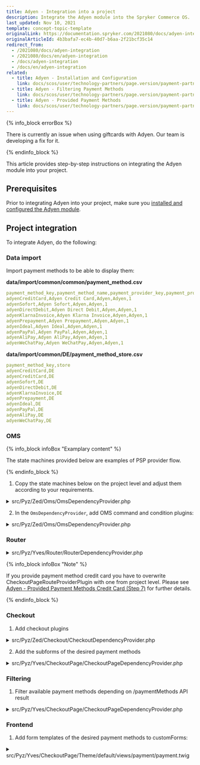 ```yaml
---
title: Adyen - Integration into a project
description: Integrate the Adyen module into the Spryker Commerce OS.
last_updated: Nov 10, 2021
template: concept-topic-template
originalLink: https://documentation.spryker.com/2021080/docs/adyen-integration
originalArticleId: 4b3bafa7-ec4b-40d7-b6aa-2f21bcf35c14
redirect_from:
  - /2021080/docs/adyen-integration
  - /2021080/docs/en/adyen-integration
  - /docs/adyen-integration
  - /docs/en/adyen-integration
related:
  - title: Adyen - Installation and Configuration
    link: docs/scos/user/technology-partners/page.version/payment-partners/adyen/adyen-installation-and-configuration.html
  - title: Adyen - Filtering Payment Methods
    link: docs/scos/user/technology-partners/page.version/payment-partners/adyen/adyen-filtering-payment-methods.html
  - title: Adyen - Provided Payment Methods
    link: docs/scos/user/technology-partners/page.version/payment-partners/adyen/adyen-provided-payment-methods.html
---
```


{% info_block errorBox %}

There is currently an issue when using giftcards with Adyen. Our team is developing a fix for it.

{% endinfo_block %}

This article provides step-by-step instructions on integrating the Adyen module into your project.

## Prerequisites

Prior to integrating Adyen into your project, make sure you [installed and configured the Adyen module](/docs/scos/user/technology-partners/{{page.version}}/payment-partners/adyen/adyen-installation-and-configuration.html).

## Project integration

To integrate Adyen, do the following:

### Data import

Import payment methods to be able to display them:

**data/import/common/common/payment_method.csv**

```yaml
payment_method_key,payment_method_name,payment_provider_key,payment_provider_name,is_active
adyenCreditCard,Adyen Credit Card,Adyen,Adyen,1
adyenSofort,Adyen Sofort,Adyen,Adyen,1
adyenDirectDebit,Adyen Direct Debit,Adyen,Adyen,1
adyenKlarnaInvoice,Adyen Klarna Invoice,Adyen,Adyen,1
adyenPrepayment,Adyen Prepayment,Adyen,Adyen,1
adyenIdeal,Adyen Ideal,Adyen,Adyen,1
adyenPayPal,Adyen PayPal,Adyen,Adyen,1
adyenAliPay,Adyen AliPay,Adyen,Adyen,1
adyenWeChatPay,Adyen WeChatPay,Adyen,Adyen,1
```

**data/import/common/DE/payment_method_store.csv**

```yaml
payment_method_key,store
adyenCreditCard,DE
adyenCreditCard,DE
adyenSofort,DE
adyenDirectDebit,DE
adyenKlarnaInvoice,DE
adyenPrepayment,DE
adyenIdeal,DE
adyenPayPal,DE
adyenAliPay,DE
adyenWeChatPay,DE
```

### OMS

{% info_block infoBox "Examplary content" %}

The state machines provided below are examples of PSP provider flow.

{% endinfo_block %}

1. Copy the state machines below on the project level and adjust them according to your requirements.

<details>
<summary>src/Pyz/Zed/Oms/OmsDependencyProvider.php</summary>

```php
<?php

$config[OmsConstants::PROCESS_LOCATION] = [
    ...
    APPLICATION_ROOT_DIR . '/vendor/spryker-eco/adyen/config/Zed/Oms', // Is not required after State machine are copied to project level.
];
  
$config[OmsConstants::ACTIVE_PROCESSES] = [
    ...
    'AdyenCreditCard01',
    'AdyenSofort01',
    'AdyenDirectDebit01',
    'AdyenKlarnaInvoice01',
    'AdyenPrepayment01',
    'AdyenIdeal01',
    'AdyenPayPal01',
    'AdyenAliPay01',
    'AdyenWeChatPay01',
];
$config[SalesConstants::PAYMENT_METHOD_STATEMACHINE_MAPPING] = [
    ...
    AdyenConfig::ADYEN_CREDIT_CARD => 'AdyenCreditCard01',
    AdyenConfig::ADYEN_SOFORT => 'AdyenSofort01',
    AdyenConfig::ADYEN_DIRECT_DEBIT => 'AdyenDirectDebit01',
    AdyenConfig::ADYEN_KLARNA_INVOICE => 'AdyenKlarnaInvoice01',
    AdyenConfig::ADYEN_PREPAYMENT => 'AdyenPrepayment01',
    AdyenConfig::ADYEN_IDEAL => 'AdyenIdeal01',
    AdyenConfig::ADYEN_PAY_PAL => 'AdyenPayPal01',
    AdyenConfig::ADYEN_ALI_PAY => 'AdyenAliPay01',
    AdyenConfig::ADYEN_WE_CHAT_PAY => 'AdyenWeChatPay01',
];
```

</details>

2. In the `OmsDependencyProvider`, add OMS command and condition plugins:

<details>
<summary>src/Pyz/Zed/Oms/OmsDependencyProvider.php</summary>

```php
<?php
 
/**
 * This file is part of the Spryker Suite.
 * For full license information, please view the LICENSE file that was distributed with this source code.
 */
 
namespace Pyz\Zed\Oms;
 
...
use SprykerEco\Zed\Adyen\Communication\Plugin\Oms\Command\AuthorizePlugin;
use SprykerEco\Zed\Adyen\Communication\Plugin\Oms\Command\CancelPlugin;
use SprykerEco\Zed\Adyen\Communication\Plugin\Oms\Command\CancelOrRefundPlugin;
use SprykerEco\Zed\Adyen\Communication\Plugin\Oms\Command\CapturePlugin;
use SprykerEco\Zed\Adyen\Communication\Plugin\Oms\Command\RefundPlugin;
use SprykerEco\Zed\Adyen\Communication\Plugin\Oms\Condition\IsAuthorizationFailedPlugin;
use SprykerEco\Zed\Adyen\Communication\Plugin\Oms\Condition\IsAuthorizedPlugin;
use SprykerEco\Zed\Adyen\Communication\Plugin\Oms\Condition\IsCanceledPlugin;
use SprykerEco\Zed\Adyen\Communication\Plugin\Oms\Condition\IsCancellationFailedPlugin;
use SprykerEco\Zed\Adyen\Communication\Plugin\Oms\Condition\IsCancellationReceivedPlugin;
use SprykerEco\Zed\Adyen\Communication\Plugin\Oms\Condition\IsCapturedPlugin;
use SprykerEco\Zed\Adyen\Communication\Plugin\Oms\Condition\IsCaptureFailedPlugin;
use SprykerEco\Zed\Adyen\Communication\Plugin\Oms\Condition\IsCaptureReceivedPlugin;
use SprykerEco\Zed\Adyen\Communication\Plugin\Oms\Condition\IsRefundedPlugin;
use SprykerEco\Zed\Adyen\Communication\Plugin\Oms\Condition\IsRefundFailedPlugin;
use SprykerEco\Zed\Adyen\Communication\Plugin\Oms\Condition\IsRefundReceivedPlugin;
use SprykerEco\Zed\Adyen\Communication\Plugin\Oms\Condition\IsRefusedPlugin;
 
class OmsDependencyProvider extends SprykerOmsDependencyProvider
{
    ...

    /**
     * @param \Spryker\Zed\Kernel\Container $container
     *
     * @return \Spryker\Zed\Kernel\Container
     */
    public function provideBusinessLayerDependencies(Container $container): Container
    {
        $container = parent::provideBusinessLayerDependencies($container);
        $container = $this->extendCommandPlugins($container);
        $container = $this->extendConditionPlugins($container);
 
        return $container;
    }
 
    /**
     * @param \Spryker\Zed\Kernel\Container $container
     *
     * @return \Spryker\Zed\Kernel\Container
     */
    protected function extendCommandPlugins(Container $container): Container
    {
        $container->extend(self::COMMAND_PLUGINS, function (CommandCollectionInterface $commandCollection) {
            ...
            $commandCollection->add(new AuthorizePlugin(), 'Adyen/Authorize');
            $commandCollection->add(new CancelPlugin(), 'Adyen/Cancel');
            $commandCollection->add(new CapturePlugin(), 'Adyen/Capture');
            $commandCollection->add(new RefundPlugin(), 'Adyen/Refund');
            $commandCollection->add(new CancelOrRefundPlugin(), 'Adyen/CancelOrRefund');
 
            return $commandCollection;
        });
 
        return $container;
    }
 
    /**
     * @param \Spryker\Zed\Kernel\Container $container
     *
     * @return \Spryker\Zed\Kernel\Container
     */
    protected function extendConditionPlugins(Container $container): Container
    {
        $container->extend(OmsDependencyProvider::CONDITION_PLUGINS, function (ConditionCollectionInterface $conditionCollection) {
            ...
            $conditionCollection->add(new IsAuthorizationFailedPlugin(), 'Adyen/IsAuthorizationFailed');
            $conditionCollection->add(new IsAuthorizedPlugin(), 'Adyen/IsAuthorized');
            $conditionCollection->add(new IsCanceledPlugin(), 'Adyen/IsCanceled');
            $conditionCollection->add(new IsCancellationFailedPlugin(), 'Adyen/IsCancellationFailed');
            $conditionCollection->add(new IsCancellationReceivedPlugin(), 'Adyen/IsCancellationReceived');
            $conditionCollection->add(new IsCapturedPlugin(), 'Adyen/IsCaptured');
            $conditionCollection->add(new IsCaptureFailedPlugin(), 'Adyen/IsCaptureFailed');
            $conditionCollection->add(new IsCaptureReceivedPlugin(), 'Adyen/IsCaptureReceived');
            $conditionCollection->add(new IsRefundedPlugin(), 'Adyen/IsRefunded');
            $conditionCollection->add(new IsRefundFailedPlugin(), 'Adyen/IsRefundFailed');
            $conditionCollection->add(new IsRefundReceivedPlugin(), 'Adyen/IsRefundReceived');
            $conditionCollection->add(new IsRefusedPlugin(), 'Adyen/IsRefused');
 
            return $conditionCollection;
        });
 
        return $container;
    }
}
```
</details>

### Router

<details>
<summary>src/Pyz/Yves/Router/RouterDependencyProvider.php</summary>

```php
<?php
 
namespace Pyz\Yves\Router;
 
use Spryker\Yves\Router\RouterDependencyProvider as SprykerRouterDependencyProvider;
use SprykerShop\Yves\CheckoutPage\Plugin\Router\CheckoutPageRouteProviderPlugin;
use SprykerEco\Yves\Adyen\Plugin\Router\AdyenRouteProviderPlugin;
 
class RouterDependencyProvider extends SprykerRouterDependencyProvider
{
    /**
     * @return array<\Spryker\Yves\RouterExtension\Dependency\Plugin\RouteProviderPluginInterface>
     */
    protected function getRouteProvider(): array
    {
        $routeProviders = [
            ...
            new AdyenRouteProviderPlugin(),
        ];
        
        ...
    }
}
```
</details>

{% info_block infoBox "Note" %}

If you provide payment method credit card you have to overwrite CheckoutPageRouteProviderPlugin with one from project level. Please see [Adyen - Provided Payment Methods Credit Card (Step 7)](https://docs.spryker.com/docs/scos/user/technology-partners/{{page.version}}/payment-partners/adyen/adyen-provided-payment-methods.html#credit-card) for further details.

{% endinfo_block %}

### Checkout

1. Add checkout plugins

<details>
<summary>src/Pyz/Zed/Checkout/CheckoutDependencyProvider.php</summary>

```php
<?php
 
/**
 * This file is part of the Spryker Suite.
 * For full license information, please view the LICENSE file that was distributed with this source code.
 */
 
namespace Pyz\Zed\Checkout;
 
...
use SprykerEco\Zed\Adyen\Communication\Plugin\Checkout\AdyenDoSaveOrderPlugin;
use SprykerEco\Zed\Adyen\Communication\Plugin\Checkout\AdyenPostSaveHookPlugin;
 
class CheckoutDependencyProvider extends SprykerCheckoutDependencyProvider
{
    ...
 
    /**
     * @param \Spryker\Zed\Kernel\Container $container
     *
     * @return array<\Spryker\Zed\Checkout\Dependency\Plugin\CheckoutSaveOrderInterface>|array<\Spryker\Zed\CheckoutExtension\Dependency\Plugin\CheckoutDoSaveOrderInterface>
     */
    protected function getCheckoutOrderSavers(Container $container)
    {
        /** @var \Spryker\Zed\Checkout\Dependency\Plugin\CheckoutSaveOrderInterface[] $plugins */
        $plugins = [
            ...
            new AdyenDoSaveOrderPlugin(),
        ];
 
        return $plugins;
    }
 
    /**
     * @param \Spryker\Zed\Kernel\Container $container
     *
     * @return array<\Spryker\Zed\CheckoutExtension\Dependency\Plugin\CheckoutPostSaveInterface>
     */
    protected function getCheckoutPostHooks(Container $container)
    {
        return [
            ...
            new AdyenPostSaveHookPlugin(),
        ];
    }
}
```
</details>

2. Add the subforms of the desired payment methods

<details>
<summary>src/Pyz/Yves/CheckoutPage/CheckoutPageDependencyProvider.php</summary>

```php
<?php
 
/**
 * This file is part of the Spryker Suite.
 * For full license information, please view the LICENSE file that was distributed with this source code.
 */
 
namespace Pyz\Yves\CheckoutPage;
 
...
use Spryker\Yves\StepEngine\Dependency\Plugin\Form\SubFormPluginCollection;
use SprykerEco\Shared\Adyen\AdyenConfig;
use SprykerEco\Yves\Adyen\Plugin\AdyenPaymentHandlerPlugin;
use SprykerEco\Yves\Adyen\Plugin\StepEngine\AdyenCreditCardSubFormPlugin;
use SprykerEco\Yves\Adyen\Plugin\StepEngine\AdyenDirectDebitSubFormPlugin;
use SprykerEco\Yves\Adyen\Plugin\StepEngine\AdyenIdealSubFormPlugin;
use SprykerEco\Yves\Adyen\Plugin\StepEngine\AdyenKlarnaInvoiceSubFormPlugin;
use SprykerEco\Yves\Adyen\Plugin\StepEngine\AdyenSofortSubFormPlugin;
use SprykerEco\Yves\Adyen\Plugin\StepEngine\AdyenPrepaymentSubFormPlugin;
use SprykerEco\Yves\Adyen\Plugin\StepEngine\AdyenPayPalSubFormPlugin;
use SprykerEco\Yves\Adyen\Plugin\StepEngine\AdyenAliPaySubFormPlugin;
use SprykerEco\Yves\Adyen\Plugin\StepEngine\AdyenWeChatPaySubFormPlugin;
...
 
class CheckoutPageDependencyProvider extends SprykerShopCheckoutPageDependencyProvider
{
    /**
     * @param \Spryker\Yves\Kernel\Container $container
     *
     * @return \Spryker\Yves\Kernel\Container
     */
    public function provideDependencies(Container $container)
    {
        $container = parent::provideDependencies($container);
        $container = $this->extendPaymentMethodHandler($container);
        $container = $this->extendSubFormPluginCollection($container);
 
        return $container;
    }
 
    ...
 
    /**
     * @param \Spryker\Yves\Kernel\Container $container
     *
     * @return \Spryker\Yves\Kernel\Container
     */
    protected function extendPaymentMethodHandler(Container $container): Container
    {
        $container->extend(static::PAYMENT_METHOD_HANDLER, function (StepHandlerPluginCollection $stepHandlerPluginCollection) {
            $stepHandlerPluginCollection->add(new AdyenPaymentHandlerPlugin(), AdyenConfig::ADYEN_CREDIT_CARD);
            $stepHandlerPluginCollection->add(new AdyenPaymentHandlerPlugin(), AdyenConfig::ADYEN_SOFORT);
            $stepHandlerPluginCollection->add(new AdyenPaymentHandlerPlugin(), AdyenConfig::ADYEN_DIRECT_DEBIT);
            $stepHandlerPluginCollection->add(new AdyenPaymentHandlerPlugin(), AdyenConfig::ADYEN_KLARNA_INVOICE);
            $stepHandlerPluginCollection->add(new AdyenPaymentHandlerPlugin(), AdyenConfig::ADYEN_PREPAYMENT);
            $stepHandlerPluginCollection->add(new AdyenPaymentHandlerPlugin(), AdyenConfig::ADYEN_IDEAL);
            $stepHandlerPluginCollection->add(new AdyenPaymentHandlerPlugin(), AdyenConfig::ADYEN_PAY_PAL);
            $stepHandlerPluginCollection->add(new AdyenPaymentHandlerPlugin(), AdyenConfig::ADYEN_ALI_PAY);
            $stepHandlerPluginCollection->add(new AdyenPaymentHandlerPlugin(), AdyenConfig::ADYEN_WE_CHAT_PAY);
 
            return $stepHandlerPluginCollection;
        });
 
        return $container;
    }
 
    /**
     * @param \Spryker\Yves\Kernel\Container $container
     *
     * @return \Spryker\Yves\Kernel\Container
     */
    protected function extendSubFormPluginCollection(Container $container): Container
    {
        $container->extend(static::PAYMENT_SUB_FORMS, function (SubFormPluginCollection $subFormPluginCollection) {
            $subFormPluginCollection->add(new AdyenCreditCardSubFormPlugin());
            $subFormPluginCollection->add(new AdyenSofortSubFormPlugin());
            $subFormPluginCollection->add(new AdyenDirectDebitSubFormPlugin());
            $subFormPluginCollection->add(new AdyenKlarnaInvoiceSubFormPlugin());
            $subFormPluginCollection->add(new AdyenPrepaymentSubFormPlugin());
            $subFormPluginCollection->add(new AdyenIdealSubFormPlugin());
            $subFormPluginCollection->add(new AdyenPayPalSubFormPlugin());
            $subFormPluginCollection->add(new AdyenAliPaySubFormPlugin());
            $subFormPluginCollection->add(new AdyenWeChatPaySubFormPlugin());
 
            return $subFormPluginCollection;
        });
 
        return $container;
    }
}
```
</details>

### Filtering

1. Filter available payment methods depending on /paymentMethods API result

<details>
<summary>src/Pyz/Yves/CheckoutPage/CheckoutPageDependencyProvider.php</summary>

```php

<?php

/**
 * This file is part of the Spryker Suite.
 * For full license information, please view the LICENSE file that was distributed with this source code.
 */

namespace Pyz\Zed\Payment;

...
use SprykerEco\Zed\Adyen\Communication\Plugin\AdyenPaymentMethodFilterPlugin;

class PaymentDependencyProvider extends SprykerPaymentDependencyProvider
{
    /**
     * @return array<\Spryker\Zed\PaymentExtension\Dependency\Plugin\PaymentMethodFilterPluginInterface>
     */
    protected function getPaymentMethodFilterPlugins(): array
    {
        return [
            ...
            new AdyenPaymentMethodFilterPlugin(),
        ];
    }
}
```
</details>

### Frontend

1. Add form templates of the desired payment methods to customForms:

<details>
<summary>src/Pyz/Yves/CheckoutPage/Theme/default/views/payment/payment.twig</summary>

```twig
{% raw %}{%{% endraw %} define data = {
    backUrl: _view.previousStepUrl,
    forms: {
        payment: _view.paymentForm
    },
    title: 'checkout.step.payment.title' | trans,
    customForms: {
        'Adyen/alipay': ['alipay', 'adyen'],
        'Adyen/credit-card': ['credit-card', 'adyen'],
        'Adyen/direct-debit': ['direct-debit', 'adyen'],
        'Adyen/ideal': ['ideal', 'adyen'],
        'Adyen/klarna-invoice': ['klarna-invoice', 'adyen'],
        'Adyen/paypal': ['paypal', 'adyen'],
        'Adyen/prepayment': ['prepayment', 'adyen'],
        'Adyen/sofort': ['sofort', 'adyen'],
        'Adyen/wechatpay': ['wechatpay', 'adyen'],
    }
} {% raw %}%}{% endraw %}

...

{% raw %}{%{% endraw %} embed molecule('form') with {
    ...
    data: {
       ... 
       submit: {
           ...
           class: '... js-payment-form__submit',
       },
    }
```
</details>
